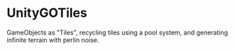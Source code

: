 # UnityGOTiles
GameObjects as "Tiles", recycling tiles using a pool system, and generating infinite terrain with perlin noise.

